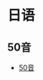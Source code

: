 <!-- <link rel="stylesheet" type="text/css" href="/themes/newsprint.css"> -->

# 日语

## 50音
* [50音](./50yin.md)  

